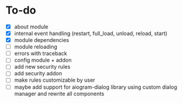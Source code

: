 # To-do
- [x] about module
- [x] internal event handling (restart, full_load, unload, reload, start)
- [x] module dependencies
- [ ] module reloading
- [ ] errors with traceback
- [ ] config module + addon
- [ ] add new security rules
- [ ] add security addon 
- [ ] make rules customizable by user
- [ ] maybe add support for aiogram-dialog library using custom dialog manager and rewrite all components

